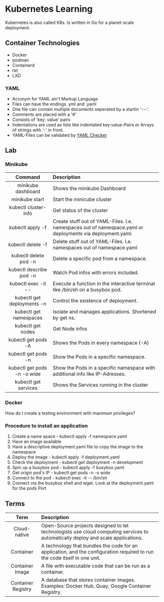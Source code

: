 # Kubernetes Learning

Kubernetes is also called K8s. Is written in Go for a planet-scale deployment.


## Container Technologies

* Docker
* podman
* Containerd
* rkt
* LXD

### YAML

* Acronym for YAML ain't Markup Language
* Files can have the endings .yml and .yaml
* One file can contain multiple documents seperated by a startin '---'.
* Comments are placed with a '#'
* Consists of 'key: value' pairs
* Indentations are used as lists like indentated key:value-Pairs or Arrays of strings with '-' in front.
* YAML-Files can be validated by [YAML Checker](https://yamlchecker.com)

## Lab

### Minikube

| Command | Description |
| :---: | :--- |
| minikube dashboard | Shows the minikube Dashboard |
| minikube start | Start the minicube cluster |
| kubectl cluster-info | Get status of the cluster |
| kubectl apply -f <file> | Create stuff out of YAML-Files. I.e. namespaces out of namespace.yaml or deployments via deployment.yaml. |
| kubectl delete -f <file> | Delete stuff out of YAML-Files. I.e. namespaces out of namespace.yaml |
| kubectl delete pod <podname> -n <namespace> | Delete a specific pod from a namespace. |
| kubectl describe pod <podname> -n <namespace> | Watch Pod infos with errors included. |
| kubectl exec -it <podname> -- <shell> | Execute a function in the interactive terminal like /bin/sh on a busybox pod. |
| kubectl get deployments -n <namespace> | Control the existence of deployment. |
| kubectl get namespaces | Isolate and manages applications. Shortened by get ns. |
| kubectl get nodes | Get Node infos |
| kubectl get pods -A | Shows the Pods in every namespace (-A) |
| kubectl get pods -n <namespace> | Show the Pods in a specific namespace. |
| kubectl get pods -n <namespace> -o wide | Show the Pods in a specific namespace with additional info like IP-Adresses. |
| kubectl get services | Shows the Services running in the cluster |





### Docker

How do I create a testing environment with maximum privileges?

### Procedure to install an application

1. Create a name space - kubectl apply -f namespace.yaml
2. Have an image available
3. Have a descriptive deployment.yaml file to copy the image to the namespace
4. Deploy the image - kubectl apply -f deployment.yaml
5. Check the deployment - kubectl get deployment -n development
6. Spin up a busybox pod - kubectl apply -f busybox.yaml
7. Get origin pod's IP - kubectl get pods -n <namespace> -o wide
8. Connect to the pod - kubectl exec -it <bbpodbane> -- /bin/sh
9. Connect via the busybox shell and wget. Look at the deployment.yaml for the pods Port


## Terms

| Term | Description |
| :---: | :--- |
| Cloud-native | Open-Source projects designed to let technologists use cloud computing services to automatically deploy and scale applications. |
| Container | A technology that bundles the code for an application, and the configuration required to run the code itself in one unit. |
| Container Image | A file with executable code that can be run as a container. |
| Container Registry | A database that stores container images. Examples: Docker Hub, Quay, Google Container Registry. |


